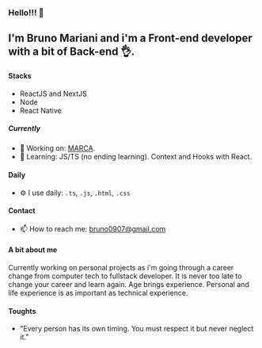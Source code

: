 ### Hello!!! 👋

## I'm Bruno Mariani and i'm a Front-end developer with a bit of Back-end 👌.

#### Stacks
- ReactJS and NextJS 
- Node 
- React Native

##### Currently
- 🔭 Working on: [MARCA](https://github.com/bruno0907/marca-erp).
- 🌱 Learning: JS/TS (no ending learning). Context and Hooks with React.

#### Daily
- ⚙️ I use daily: `.ts`, `.js`, `.html`, `.css`

#### Contact
- 📫 How to reach me: bruno0907@gmail.com

#### A bit about me
Currently working on personal projects as i'm going through a career change from computer tech to fullstack developer. It is never too late to change your career and learn again. Age brings experience. Personal and life experience is as important as technical experience. 

#### Toughts
- "Every person has its own timing. You must respect it but never neglect it."
